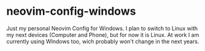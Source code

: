 # neovim-config-windows
Just my personal Neovim Config for Windows. I plan to switch to Linux with my next devices (Computer and Phone), but for now it is Linux. At work I am currently using WIndows too, wich probably won't change in the next years.
